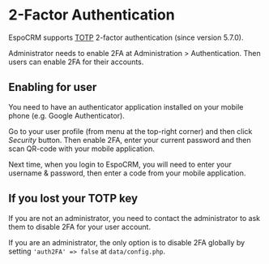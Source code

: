 # 2-Factor Authentication

EspoCRM supports [TOTP](https://en.wikipedia.org/wiki/Time-based_One-time_Password_algorithm) 2-factor authentication (since version 5.7.0).

Administrator needs to enable 2FA at Administration > Authentication. Then users can enable 2FA for their accounts.

## Enabling for user

You need to have an authenticator application installed on your mobile phone (e.g. Google Authenticator).

Go to your user profile (from menu at the top-right corner) and then click *Security* button. Then enable 2FA, enter your current password and then scan QR-code with your mobile application.

Next time, when you login to EspoCRM, you will need to enter your username & password, then enter a code from your mobile application.

## If you lost your TOTP key

If you are not an administrator, you need to contact the administrator to ask them to disable 2FA for your user account.

If you are an administrator, the only option is to disable 2FA globally by setting `'auth2FA' => false` at `data/config.php`.
